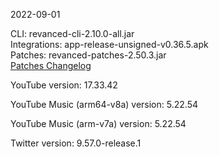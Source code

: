 2022-09-01
  
CLI: revanced-cli-2.10.0-all.jar  
Integrations: app-release-unsigned-v0.36.5.apk  
Patches: revanced-patches-2.50.3.jar  
[Patches Changelog](https://github.com/revanced/revanced-patches/releases/latest)  

YouTube version: 17.33.42  

YouTube Music (arm64-v8a) version: 5.22.54  

YouTube Music (arm-v7a) version: 5.22.54  

Twitter version: 9.57.0-release.1  
